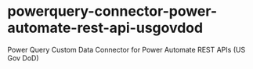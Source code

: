 # powerquery-connector-power-automate-rest-api-usgovdod
Power Query Custom Data Connector for Power Automate REST APIs (US Gov DoD)
